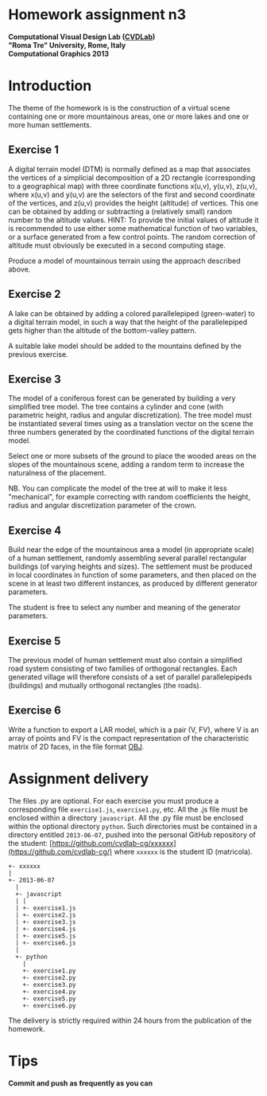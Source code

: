# Homework assignment n3
**Computational Visual Design Lab ([CVDLab](https://github.com/cvdlab))**  
**"Roma Tre" University, Rome, Italy**  
**Computational Graphics 2013**

# Introduction

The theme of the homework is is the construction of a virtual scene containing one or more mountainous areas, one or more lakes and one or more human settlements.


## Exercise 1

A digital terrain model (DTM) is normally defined as a map that associates the vertices of a simplicial decomposition of a 2D rectangle (corresponding to a geographical map) with three coordinate functions x(u,v), y(u,v), z(u,v), where x(u,v) and y(u,v) are the selectors of the first and second coordinate of the vertices, and z(u,v) provides the height (altitude) of vertices. This one can be obtained by adding or subtracting a (relatively small) random number to the altitude values.
HINT: To provide the initial values of altitude it is recommended to use either some mathematical function of two variables, or a surface generated from a few control points. The random correction of altitude must obviously be executed in a second computing stage.

Produce a model of mountainous terrain using the approach described above.

## Exercise 2

A lake can be obtained by adding a colored parallelepiped (green-water) to a digital terrain model, in such a way that the height of the parallelepiped gets higher than the altitude of the bottom-valley pattern.

A suitable lake model should be added to the mountains defined by the previous exercise.

## Exercise 3

The model of a coniferous forest can be generated by building a very simplified tree model. The tree contains a cylinder and cone (with parametric height, radius and angular discretization).
The tree model must be instantiated several times using as a translation vector on the scene the three numbers generated by the coordinated functions of the digital terrain model.

Select one or more subsets of the ground to place the wooded areas on the slopes of the mountainous scene, adding a random term to increase the naturalness of the placement.

NB. You can complicate the model of the tree at will to make it less "mechanical", for example correcting with random coefficients the height, radius and angular discretization parameter of the crown.


## Exercise 4

Build near the edge of the mountainous area a model (in appropriate scale) of a human settlement, randomly assembling several parallel rectangular buildings (of varying heights and sizes). The settlement must be produced in local coordinates in function of some parameters, and then placed on the scene in at least two different instances, as produced by different generator parameters.

The student is free to select any number and meaning of the generator parameters.

## Exercise 5

The previous model of human settlement must also contain a simplified road system consisting of two families of orthogonal rectangles.
Each generated village will therefore consists of a set of parallel parallelepipeds (buildings) and  mutually orthogonal rectangles (the roads).

## Exercise 6

Write a function to export a LAR model, which is a pair (V, FV), where V is an array of points and FV is the compact representation of the  characteristic matrix of 2D faces, in the file format [OBJ](http://en.wikipedia.org/wiki/Wavefront_.obj_file).

# Assignment delivery

The files .py are optional.
For each exercise you must produce a corresponding file `exercise1.js`, `exercise1.py`, etc.
All the .js file must be enclosed within a directory `javascript`.
All the .py file must be enclosed within the optional directory `python`.
Such directories must be contained in a directory entitled `2013-06-07`,
pushed into the personal GitHub repository of the student: [https://github.com/cvdlab-cg/xxxxxx](https://github.com/cvdlab-cg/)
where `xxxxxx` is the student ID  (matricola).

```
+- xxxxxx
|
+- 2013-06-07
  |
  +- javascript
  | |
  | +- exercise1.js
  | +- exercise2.js
  | +- exercise3.js
  | +- exercise4.js
  | +- exercise5.js
  | +- exercise6.js
  |
  +- python
    |
    +- exercise1.py
    +- exercise2.py
    +- exercise3.py
    +- exercise4.py
    +- exercise5.py
    +- exercise6.py
```

The delivery is strictly required within 24 hours from the publication of the homework.

# Tips

#### Commit and push as frequently as you can


